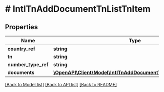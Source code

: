 # # IntlTnAddDocumentTnListTnItem

## Properties

Name | Type | Description | Notes
------------ | ------------- | ------------- | -------------
**country_ref** | **string** |  | [optional]
**tn** | **string** |  | [optional]
**number_type_ref** | **string** |  | [optional]
**documents** | [**\OpenAPI\Client\Model\IntlTnAddDocumentTnListTnItemDocuments**](IntlTnAddDocumentTnListTnItemDocuments.md) |  | [optional]

[[Back to Model list]](../../README.md#models) [[Back to API list]](../../README.md#endpoints) [[Back to README]](../../README.md)
